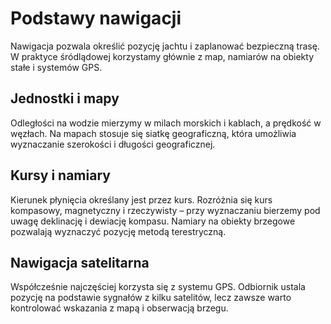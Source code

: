 # Podstawy nawigacji

Nawigacja pozwala określić pozycję jachtu i zaplanować bezpieczną trasę. W praktyce śródlądowej korzystamy głównie z map, namiarów na obiekty stałe i systemów GPS.

## Jednostki i mapy

Odległości na wodzie mierzymy w milach morskich i kablach, a prędkość w węzłach. Na mapach stosuje się siatkę geograficzną, która umożliwia wyznaczanie szerokości i długości geograficznej.

## Kursy i namiary

Kierunek płynięcia określany jest przez kurs. Rozróżnia się kurs kompasowy, magnetyczny i rzeczywisty – przy wyznaczaniu bierzemy pod uwagę deklinację i dewiację kompasu. Namiary na obiekty brzegowe pozwalają wyznaczyć pozycję metodą terestryczną.

## Nawigacja satelitarna

Współcześnie najczęściej korzysta się z systemu GPS. Odbiornik ustala pozycję na podstawie sygnałów z kilku satelitów, lecz zawsze warto kontrolować wskazania z mapą i obserwacją brzegu.

